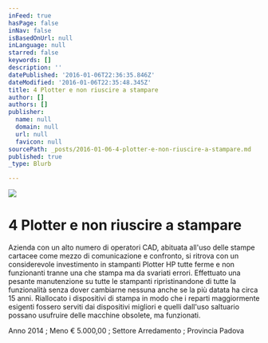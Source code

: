 ```yaml
---
inFeed: true
hasPage: false
inNav: false
isBasedOnUrl: null
inLanguage: null
starred: false
keywords: []
description: ''
datePublished: '2016-01-06T22:36:35.846Z'
dateModified: '2016-01-06T22:35:48.345Z'
title: 4 Plotter e non riuscire a stampare
author: []
authors: []
publisher:
  name: null
  domain: null
  url: null
  favicon: null
sourcePath: _posts/2016-01-06-4-plotter-e-non-riuscire-a-stampare.md
published: true
_type: Blurb

---
```

![](https://the-grid-user-content.s3-us-west-2.amazonaws.com/abf5d9fb-9d53-4b1b-a880-f6b6173b8bc2.jpg)

# **4 Plotter e non riuscire a stampare**

Azienda con un alto numero di operatori CAD, abituata all'uso delle stampe cartacee come mezzo di comunicazione e confronto, si ritrova con un considerevole investimento in stampanti Plotter HP tutte ferme e non funzionanti tranne una che stampa ma da svariati errori. Effettuato una pesante manutenzione su tutte le stampanti ripristinandone di tutte la funzionalità senza dover cambiarne nessuna anche se la più datata ha circa 15 anni. Riallocato i dispositivi di stampa in modo che i reparti maggiormente esigenti fossero serviti dai dispositivi migliori e quelli dall'uso saltuario possano usufruire delle macchine obsolete, ma funzionati.

Anno 2014 ; Meno € 5.000,00 ; Settore Arredamento ; Provincia Padova